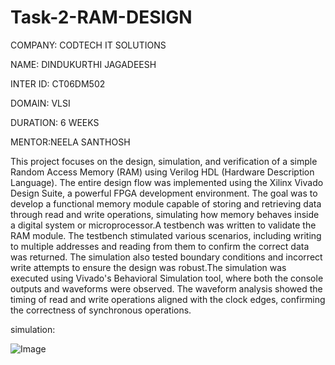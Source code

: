 # Task-2-RAM-DESIGN

COMPANY: CODTECH IT SOLUTIONS

NAME: DINDUKURTHI JAGADEESH

INTER ID: CT06DM502

DOMAIN: VLSI

DURATION: 6 WEEKS

MENTOR:NEELA SANTHOSH

This project focuses on the design, simulation, and verification of a simple Random Access Memory (RAM) using Verilog HDL (Hardware Description Language). The entire design flow was implemented using the Xilinx Vivado Design Suite, a powerful FPGA development environment. The goal was to develop a functional memory module capable of storing and retrieving data through read and write operations, simulating how memory behaves inside a digital system or microprocessor.A testbench was written to validate the RAM module. The testbench stimulated various scenarios, including writing to multiple addresses and reading from them to confirm the correct data was returned. The simulation also tested boundary conditions and incorrect write attempts to ensure the design was robust.The simulation was executed using Vivado's Behavioral Simulation tool, where both the console outputs and waveforms were observed. The waveform analysis showed the timing of read and write operations aligned with the clock edges, confirming the correctness of synchronous operations.

simulation:

![Image](https://github.com/user-attachments/assets/9f064598-ed30-43b6-9f49-3e4412dce1c7)
